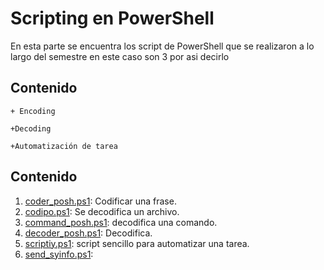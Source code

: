 # Scripting en PowerShell

En esta parte se encuentra los script de PowerShell  que se realizaron a lo largo del semestre en este caso son 3 por asi decirlo
## Contenido
	+ Encoding
	
	+Decoding
	
	+Automatización de tarea
 ## Contenido
1. [coder_posh.ps1](coder_posh.ps1): Codificar una frase.
2. [codipo.ps1](codipo.ps1): Se decodifica un archivo.
3. [command_posh.ps1](command_posh.ps1): decodifica una comando.
4. [decoder_posh.ps1](decoder_posh.ps1): Decodifica.
5. [scriptiy.ps1](scriptiy.ps1): script sencillo para automatizar una tarea.
6. [send_syinfo.ps1](send_syinfo.ps1):
